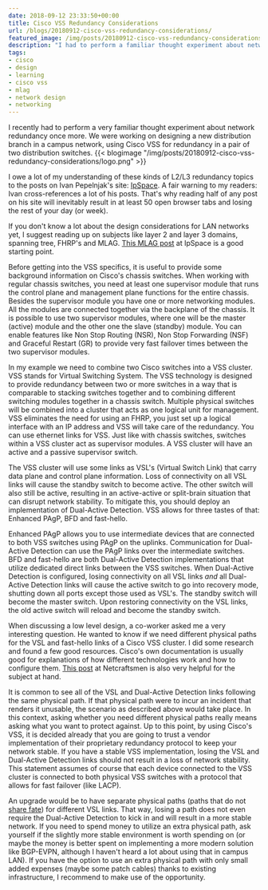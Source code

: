 ```yaml
---
date: 2018-09-12 23:33:50+00:00
title: Cisco VSS Redundancy Considerations
url: /blogs/20180912-cisco-vss-redundancy-considerations/
featured_image: /img/posts/20180912-cisco-vss-redundancy-considerations/logo.png
description: "I had to perform a familiar thought experiment about network redundancy using Cisco VSS for a pair of distribution switches."
tags:
- cisco
- design
- learning
- cisco vss
- mlag
- network design
- networking
---
```


I recently had to perform a very familiar thought experiment about network redundancy once more. We were working on designing a new distribution branch in a campus network, using Cisco VSS for redundancy in a pair of two distribution switches.
{{< blogimage "/img/posts/20180912-cisco-vss-redundancy-considerations/logo.png" >}}
<!-- more -->
I owe a lot of my understanding of these kinds of L2/L3 redundancy topics to the posts on Ivan Pepelnjak's site: [IpSpace](https://blog.ipspace.net/). A fair warning to my readers: Ivan cross-references a lot of his posts. That's why reading half of any post on his site will inevitably result in at least 50 open browser tabs and losing the rest of your day (or week).

If you don't know a lot about the design considerations for LAN networks yet, I suggest reading up on subjects like layer 2 and layer 3 domains, spanning tree, FHRP's and MLAG. [This MLAG post](https://blog.ipspace.net/2010/10/multi-chassis-link-aggregation-basics.html) at IpSpace is a good starting point.

Before getting into the VSS specifics, it is useful to provide some background information on Cisco's chassis switches. When working with regular chassis switches, you need at least one supervisor module that runs the control plane and management plane functions for the entire chassis. Besides the supervisor module you have one or more networking modules. All the modules are connected together via the backplane of the chassis. It is possible to use two supervisor modules, where one will be the master (active) module and the other one the slave (standby) module. You can enable features like Non Stop Routing (NSR), Non Stop Forwarding (NSF) and Graceful Restart (GR) to provide very fast failover times between the two supervisor modules.

In my example we need to combine two Cisco switches into a VSS cluster. VSS stands for Virtual Switching System. The VSS technology is designed to provide redundancy between two or more switches in a way that is comparable to stacking switches together and to combining different switching modules together in a chassis switch. Multiple physical switches will be combined into a cluster that acts as one logical unit for management. VSS eliminates the need for using an FHRP, you just set up a logical interface with an IP address and VSS will take care of the redundancy. You can use ethernet links for VSS. Just like with chassis switches, switches within a VSS cluster act as supervisor modules. A VSS cluster will have an active and a passive supervisor switch. 

The VSS cluster will use some links as VSL's (Virtual Switch Link) that carry data plane and control plane information. Loss of connectivity on all VSL links will cause the standby switch to become active. The other switch will also still be active, resulting in an active-active or split-brain situation that can disrupt network stability. To mitigate this, you should deploy an implementation of Dual-Active Detection. VSS allows for three tastes of that: Enhanced PAgP, BFD and fast-hello.

Enhanced PAgP allows you to use intermediate devices that are connected to both VSS switches using PAgP on the uplinks. Communication for Dual-Active Detection can use the PAgP links over the intermediate switches. BFD and fast-hello are both Dual-Active Detection implementations that utilize dedicated direct links between the VSS switches. When Dual-Active Detection is configured, losing connectivity on all VSL links _and_ all Dual-Active Detection links will cause the active switch to go into recovery mode, shutting down all ports except those used as VSL's. The standby switch will become the master switch. Upon restoring connectivity on the VSL links, the old active switch will reload and become the standby switch.

When discussing a low level design, a co-worker asked me a very interesting question. He wanted to know if we need different physical paths for the VSL and fast-hello links of a Cisco VSS cluster. I did some research and found a few good resources. Cisco's own documentation is usually good for explanations of how different technologies work and how to configure them. [This post](https://www.netcraftsmen.com/cisco-vss-dual-active-detection/) at Netcraftsmen is also very helpful for the subject at hand.

It is common to see all of the VSL and Dual-Active Detection links following the same physical path. If that physical path were to incur an incident that renders it unusable, the scenario as described above would take place. In this context, asking whether you need different physical paths really means asking what you want to protect against. Up to this point, by using Cisco's VSS, it is decided already that you are going to trust a vendor implementation of their proprietary redundancy protocol to keep your network stable. If you have a stable VSS implementation, losing the VSL and Dual-Active Detection links should not result in a loss of network stability. This statement assumes of course that each device connected to the VSS cluster is connected to both physical VSS switches with a protocol that allows for fast failover (like LACP).

An upgrade would be to have separate physical paths (paths that do not [share fate](https://en.wikipedia.org/wiki/Fate-sharing)) for different VSL links. That way, losing a path does not even require the Dual-Active Detection to kick in and will result in a more stable network. If you need to spend money to utilize an extra physical path, ask yourself if the slightly more stable environment is worth spending on (or maybe the money is better spent on implementing a more modern solution like BGP-EVPN, although I haven't heard a lot about using that in campus LAN). If you have the option to use an extra physical path with only small added expenses (maybe some patch cables) thanks to existing infrastructure, I recommend to make use of the opportunity.
